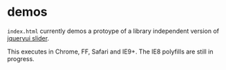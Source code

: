 demos
=====

`index.html` currently demos a protoype of a library independent version of [jqueryui slider](http://jqueryui.com/slider/).

This executes in Chrome, FF, Safari and IE9+. The IE8 polyfills are still in progress.